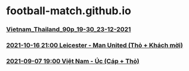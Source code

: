 # football-match.github.io

### [Vietnam_Thailand_90p_19-30_23-12-2021](https://football-match.github.io/embed/gapo.vn/embed.php/61c45b00b471f7001c6a1bb3/)
### [2021-10-16 21:00 Leicester - Man United (Thỏ + Khách mời)](https://football-match.github.io/embed/gapo.vn/embed.php/613750e61553cb001c0472ec/)
### [2021-09-07 19:00 Việt Nam - Úc (Cáp + Thỏ)](https://football-match.github.io/embed/gapo.vn/embed.php/613750e61553cb001c0472ec/)

